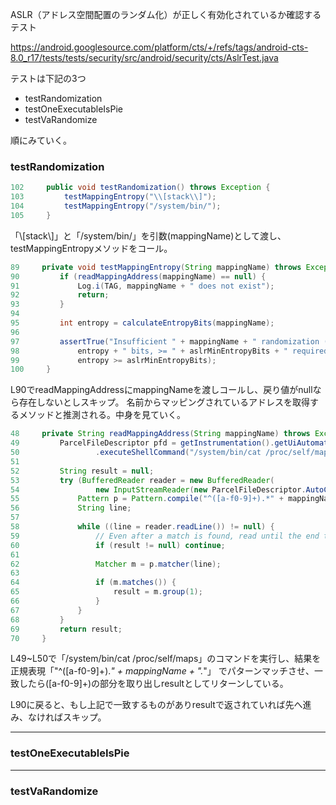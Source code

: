 
ASLR（アドレス空間配置のランダム化）が正しく有効化されているか確認するテスト

https://android.googlesource.com/platform/cts/+/refs/tags/android-cts-8.0_r17/tests/tests/security/src/android/security/cts/AslrTest.java

テストは下記の3つ

- testRandomization
- testOneExecutableIsPie
- testVaRandomize

順にみていく。

### testRandomization

```java
102     public void testRandomization() throws Exception {
103         testMappingEntropy("\\[stack\\]");
104         testMappingEntropy("/system/bin/");
105     }
```
「\\[stack\\]」と「/system/bin/」を引数(mappingName)として渡し、testMappingEntropyメソッドをコール。

```java
89     private void testMappingEntropy(String mappingName) throws Exception {
90         if (readMappingAddress(mappingName) == null) {
91             Log.i(TAG, mappingName + " does not exist");
92             return;
93         }
94 
95         int entropy = calculateEntropyBits(mappingName);
96 
97         assertTrue("Insufficient " + mappingName + " randomization (" +
98             entropy + " bits, >= " + aslrMinEntropyBits + " required)",
99             entropy >= aslrMinEntropyBits);
100     }
```

L90でreadMappingAddressにmappingNameを渡しコールし、戻り値がnullなら存在しないとしスキップ。
名前からマッピングされているアドレスを取得するメソッドと推測される。中身を見ていく。

```java
48     private String readMappingAddress(String mappingName) throws Exception {
49         ParcelFileDescriptor pfd = getInstrumentation().getUiAutomation()
50                 .executeShellCommand("/system/bin/cat /proc/self/maps");
51 
52         String result = null;
53         try (BufferedReader reader = new BufferedReader(
54                 new InputStreamReader(new ParcelFileDescriptor.AutoCloseInputStream(pfd)))) {
55             Pattern p = Pattern.compile("^([a-f0-9]+).*" + mappingName + ".*");
56             String line;
57 
58             while ((line = reader.readLine()) != null) {
59                 // Even after a match is found, read until the end to clean up the pipe.
60                 if (result != null) continue;
61 
62                 Matcher m = p.matcher(line);
63 
64                 if (m.matches()) {
65                     result = m.group(1);
66                 }
67             }
68         }
69         return result;
70     }
```

L49~L50で「/system/bin/cat /proc/self/maps」のコマンドを実行し、結果を正規表現「"^([a-f0-9]+).*" + mappingName + ".*"」
でパターンマッチさせ、一致したら([a-f0-9]+)の部分を取り出しresultとしてリターンしている。

L90に戻ると、もし上記で一致するものがありresultで返されていれば先へ進み、なければスキップ。

---

### testOneExecutableIsPie


---

### testVaRandomize